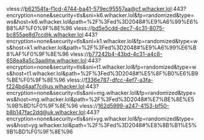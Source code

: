vless://b62154fa-f1cd-4744-ba41-579ec95557aa@cf.wlhacker.lol:443?encryption=none&security=tls&sni=k6.wlhacker.lol&fp=randomized&type=ws&host=k6.wlhacker.lol&path=%2F%3Fed%3D2048#%E9%A6%99%E6%B8%AF%F0%9F%8E%96
vless://bd5e5cdd-dec7-4c31-8075-bc855ae8d7cc@k.wlhacker.lol:443?encryption=none&security=tls&sni=k1.wlhacker.lol&fp=randomized&type=ws&host=k1.wlhacker.lol&path=%2F%3Fed%3D2048#%E9%A6%99%E6%B8%AF%F0%9F%8E%96
vless://b77242b4-43bd-4c31-a4c8-658ea8a5c3aa@tw.wlhacker.lol:443?encryption=none&security=tls&sni=t1.wlhacker.lol&fp=randomized&type=ws&host=t1.wlhacker.lol&path=%2F%3Fed%3D2048#%E5%8F%B0%E6%B9%BE%F0%9F%8E%96
vless://f336e787-dfcc-4ef7-a3fa-f224bd4aaf7c@us.wlhacker.lol:443?encryption=none&security=tls&sni=mg.wlhacker.lol&fp=randomized&type=ws&host=mg.wlhacker.lol&path=%2F%3Fed%3D2048#%E7%BE%8E%E5%9B%BD%F0%9F%8E%96
vless://162d5999-a247-4153-bf50-b8b147fac2dd@uk.wlhacker.lol:443?encryption=none&security=tls&sni=yg.wlhacker.lol&fp=randomized&type=ws&host=yg.wlhacker.lol&path=%2F%3Fed%3D2048#%E8%8B%B1%E5%9B%BD%F0%9F%8E%96
